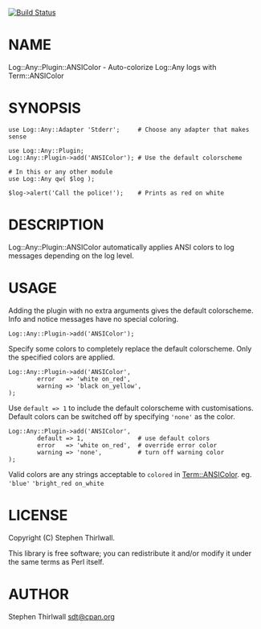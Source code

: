 [![Build Status](https://travis-ci.org/sdt/Log-Any-Plugin-ANSIColor.svg?branch=master)](https://travis-ci.org/sdt/Log-Any-Plugin-ANSIColor)
# NAME

Log::Any::Plugin::ANSIColor - Auto-colorize Log::Any logs with Term::ANSIColor

# SYNOPSIS

    use Log::Any::Adapter 'Stderr';     # Choose any adapter that makes sense

    use Log::Any::Plugin;
    Log::Any::Plugin->add('ANSIColor'); # Use the default colorscheme

    # In this or any other module
    use Log::Any qw( $log );

    $log->alert('Call the police!');    # Prints as red on white

# DESCRIPTION

Log::Any::Plugin::ANSIColor automatically applies ANSI colors to log messages depending on the log level.

# USAGE

Adding the plugin with no extra arguments gives the default colorscheme. Info and notice messages have no special coloring.

    Log::Any::Plugin->add('ANSIColor');

Specify some colors to completely replace the default colorscheme. Only the specified colors are applied.

    Log::Any::Plugin->add('ANSIColor',
            error   => 'white on_red',
            warning => 'black on_yellow',
    );

Use `default => 1` to include the default colorscheme with customisations. Default colors can be switched off by specifying `'none'` as the color.

    Log::Any::Plugin->add('ANSIColor',
            default => 1,               # use default colors
            error   => 'white on_red',  # override error color
            warning => 'none',          # turn off warning color
    );

Valid colors are any strings acceptable to `colored` in [Term::ANSIColor](https://metacpan.org/pod/Term::ANSIColor).
eg. `'blue'` `'bright_red on_white`

# LICENSE

Copyright (C) Stephen Thirlwall.

This library is free software; you can redistribute it and/or modify
it under the same terms as Perl itself.

# AUTHOR

Stephen Thirlwall <sdt@cpan.org>
